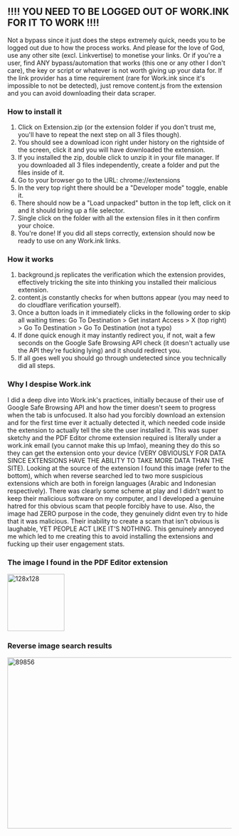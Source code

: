 ## ‼️‼️ YOU NEED TO BE LOGGED OUT OF WORK.INK FOR IT TO WORK ‼️‼️
Not a bypass since it just does the steps extremely quick, needs you to be logged out due to how the process works. And please for the love of God, use any other site (excl. Linkvertise) to monetise your links. Or if you're a user, find ANY bypass/automation that works (this one or any other I don't care), the key or script or whatever is not worth giving up your data for. If the link provider has a time requirement (rare for Work.ink since it's impossible to not be detected), just remove content.js from the extension and you can avoid downloading their data scraper.
### How to install it
1. Click on Extension.zip (or the extension folder if you don't trust me, you'll have to repeat the next step on all 3 files though).
2. You should see a download icon right under history on the rightside of the screen, click it and you will have downloaded the extension.
3. If you installed the zip, double click to unzip it in your file manager. If you downloaded all 3 files independently, create a folder and put the files inside of it.
4. Go to your browser go to the URL: chrome://extensions
5. In the very top right there should be a "Developer mode" toggle, enable it.
6. There should now be a "Load unpacked" button in the top left, click on it and it should bring up a file selector.
7. Single click on the folder with all the extension files in it then confirm your choice.
8. You're done! If you did all steps correctly, extension should now be ready to use on any Work.ink links.
### How it works
1. background.js replicates the verification which the extension provides, effectively tricking the site into thinking you installed their malicious extension.
2. content.js constantly checks for when buttons appear (you may need to do cloudflare verification yourself).
3. Once a button loads in it immediately clicks in the following order to skip all waiting times: Go To Destination > Get instant Access > X (top right) > Go To Destination > Go To Destination (not a typo)
4. If done quick enough it may instantly redirect you, if not, wait a few seconds on the Google Safe Browsing API check (it doesn't actually use the API they're fucking lying) and it should redirect you.
5. If all goes well you should go through undetected since you technically did all steps.
### Why I despise Work.ink
I did a deep dive into Work.ink's practices, initially because of their use of Google Safe Browsing API and how the timer doesn't seem to progress when the tab is unfocused. It also had you forcibly download an extension and for the first time ever it actually detected it, which needed code inside the extension to actually tell the site the user installed it. This was super sketchy and the PDF Editor chrome extension required is literally under a work.ink email (you cannot make this up lmfao), meaning they do this so they can get the extension onto your device (VERY OBVIOUSLY FOR DATA SINCE EXTENSIONS HAVE THE ABILITY TO TAKE MORE DATA THAN THE SITE). Looking at the source of the extension I found this image (refer to the bottom), which when reverse searched led to two more suspicious extensions which are both in foreign languages (Arabic and Indonesian respectively). There was clearly some scheme at play and I didn’t want to keep their malicious software on my computer, and I developed a genuine hatred for this obvious scam that people forcibly have to use. Also, the image had ZERO purpose in the code, they genuinely didnt even try to hide that it was malicious. Their inability to create a scam that isn't obvious is laughable, YET PEOPLE ACT LIKE IT'S NOTHING. This genuinely annoyed me which led to me creating this to avoid installing the extensions and fucking up their user engagement stats.
### The image I found in the PDF Editor extension
<img width="128" height="128" alt="128x128" src="https://github.com/user-attachments/assets/889afadb-03ed-4c54-8049-11c3f3a11243" />

### Reverse image search results
<img width="1017" height="384" alt="89856" src="https://github.com/user-attachments/assets/f05c63b0-d43d-4b84-9e56-715e0d95e02c" />
